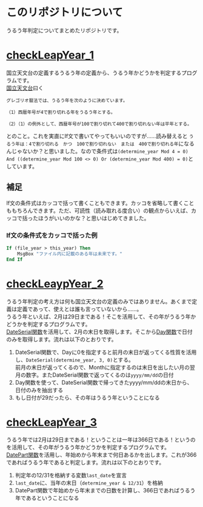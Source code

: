 # このリポジトリについて
うるう年判定についてまとめたリポジトリです。

# [checkLeapYear_1](https://github.com/window794/checkLeapYear/blob/main/checkLeapYear_1.vba)
国立天文台の定義するうるう年の定義から、うるう年かどうかを判定するプログラムです。<br>
[国立天文台](https://www.nao.ac.jp/faq/a0306.html)曰く
```
グレゴリオ暦法では、うるう年を次のように決めています。

（1）西暦年号が4で割り切れる年をうるう年とする。

（2）（1）の例外として、西暦年号が100で割り切れて400で割り切れない年は平年とする。
```
とのこと。これを実直にIf文で書いてやってもいいのですが……読み替えると `うるう年は：4で割り切れる　かつ　100で割り切れない　または　400で割り切れる年`になるんじゃないか？と思いました。なので条件式は` (determine_year Mod 4 = 0) And ((determine_year Mod 100 <> 0) Or (determine_year Mod 400) = 0) `としています。<br>
## 補足
If文の条件式はカッコで括って書くこともできます。カッコを省略して書くことももちろんできます。ただ、可読性（読み取れる度合い）の観点からいえば、カッコで括ったほうがいいのかな？と思いはじめてきました。
### If文の条件式をカッコで括った例
```vb
If (file_year > this_year) Then
    MsgBox "ファイル内に記載のある年は未来です。"
End If
```

# [checkLeaypYear_2](https://github.com/window794/checkLeapYear/blob/main/checkLeapYear_2.vba)
うるう年判定の考え方は何も国立天文台の定義のみではありません。あくまで定義は定義であって、使えとは誰も言っていないから……。<br>
うるう年といえば、2月は29日まである！そこを活用して、その年がうるう年かどうかを判定するプログラムです。<br>
[DateSerial関数](https://excel-ubara.com/excelvba8/EXCELVBA843.html)を活用して、2月の末日を取得します。そこから[Day関数](https://excel-ubara.com/excelvba8/EXCELVBA847.html)で日付のみを取得します。流れは以下のとおりです。<br>
1. DateSerial関数で、Dayに0を指定すると前月の末日が返ってくる性質を活用し、`DateSerial(determine_year, 3, 0)`とする。<br>
前月の末日が返ってくるので、Monthに指定するのは末日を出したい月の翌月の数字。またDateSerial関数で返ってくるのは`yyyy/mm/dd`の日付
2. Day関数を使って、DateSerial関数で帰ってきたyyyy/mm/ddの末日から、日付のみを抽出する
3. もし日付が29だったら、その年はうるう年ということになる

# [checkLeapYear_3](https://github.com/window794/checkLeapYear/blob/main/checkLeapYear_3.vba)
うるう年では2月は29日まである！ということは一年は366日である！というのを活用して、その年がうるう年かどうかを判定するプログラムです。<br>
[DatePart関数](https://excel-ubara.com/excelvba8/EXCELVBA842.html)を活用し、年始めから年末まで何日あるかを出します。これが366であればうるう年であると判定します。流れは以下のとおりです。<br>
1. 判定年の12/31を格納する変数`last_date`を宣言
2. `last_date`に、当年の末日（`determine_year & 12/31`）を格納
3. DatePart関数で年始めから年末までの日数を計算し、366日であればうるう年であるということになる
